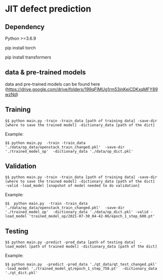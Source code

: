 # JIT defect prediction

## Dependency

Python >=3.6.9

pip install torch

pip install transformers

## data & pre-trained models

data and pre-trained models can be found here (https://drive.google.com/drive/folders/199qFIMUg1rm53jnKejCDKxqMFY89wzNd)

## Training

    $$ python main.py -train -train_data [path of training data] -save-dir [where to save the trained model] -dictionary_data [path of the dict]

Example:

    $$ python main.py  -train -train_data './data/op_data/openstack_train_changed.pkl'  -save-dir './trained_model_op'  -dictionary_data './data/op_dict.pkl'
        

## Validation
    $$ python main.py -train -train_data [path of training data] -save-dir [where to save the trained model] -dictionary_data [path of the dict] -valid -load_model [snapshot of model needed to do validation]    

Example:

    $$  python main.py  -train -train_data './data/op_data/openstack_train_changed.pkl'  -save-dir './trained_model_op'  -dictionary_data './data/op_dict.pkl' -valid -load_model 'trained_model_op/2021-07-30_04-42-06/epoch_1_step_600.pt' 


## Testing

    $$ python main.py -predict -pred_data [path of testing data]  -load_model [path of trained model] -dictionary_data [path of the dict]
    
Example:

    $$ python main.py  -predict -pred_data './qt_data/qt_test_changed.pkl'  -load_model './trained_model_qt/epoch_1_step_750.pt'  -dictionary_data './qt_dict.pkl'
